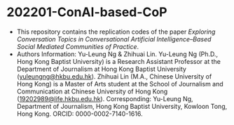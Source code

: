 # 202201-ConAI-based-CoP
- This repository contains the replication codes of the paper *Exploring Conversation Topics in Conversational Artificial Intelligence–Based Social Mediated Communities of Practice*.
- Authors Information: Yu-Leung Ng & Zhihuai Lin. Yu-Leung Ng (Ph.D., Hong Kong Baptist University) is a Research Assistant Professor at the Department of Journalism at Hong Kong Baptist University (yuleungng@hkbu.edu.hk). Zhihuai Lin (M.A., Chinese University of Hong Kong) is a Master of Arts student at the School of Journalism and Communication at Chinese University of Hong Kong (19202989@life.hkbu.edu.hk). Corresponding: Yu-Leung Ng, Department of Journalism, Hong Kong Baptist University, Kowloon Tong, Hong Kong. ORCID: 0000-0002-7140-1616.
